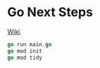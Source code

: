 # Go Next Steps

[Wiki](https://github.com/jboursiquot/go-next-steps/wiki).

```go
go run main.go
go mod init
go mod tidy 
```
